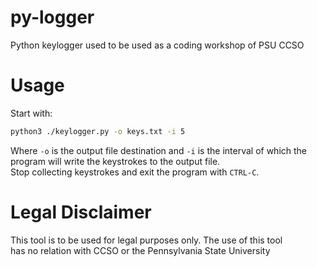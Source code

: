 # py-logger
Python keylogger used to be used as a coding workshop of PSU CCSO

# Usage
Start with:
```bash
python3 ./keylogger.py -o keys.txt -i 5
```
Where `-o` is the output file destination and `-i` is the interval of which the program will write the keystrokes to the output file. \
Stop collecting keystrokes and exit the program with `CTRL-C`.


# Legal Disclaimer
This tool is to be used for legal purposes only. The use of this tool \
has no relation with CCSO or the Pennsylvania State University
